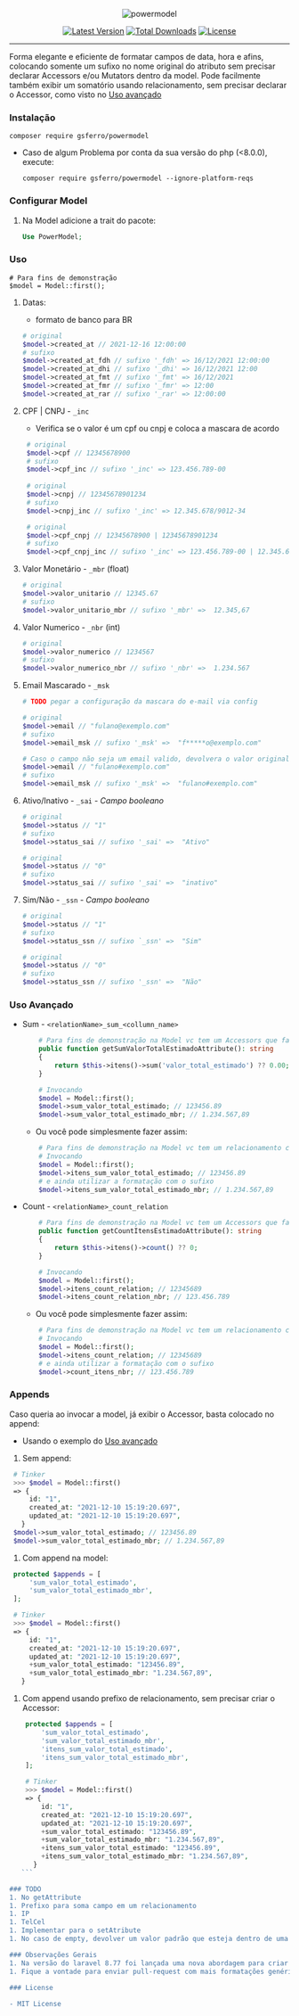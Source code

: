 <p align="center">
    <img src="logo.png" alt="powermodel">
    <p align="center">
        <a href="https://packagist.org/packages/gsferro/powermodel"><img alt="Latest Version" src="https://img.shields.io/packagist/v/gsferro/powermodel"></a>
        <a href="https://packagist.org/packages/gsferro/powermodel"><img alt="Total Downloads" src="https://img.shields.io/packagist/dt/gsferro/powermodel"></a>
        <a href="https://packagist.org/packages/gsferro/powermodel"><img alt="License" src="https://img.shields.io/packagist/l/gsferro/powermodel"></a>
    </p>
</p>

------

Forma elegante e eficiente de formatar campos de data, hora e afins, colocando somente um sufixo no nome original do atributo sem precisar declarar Accessors e/ou Mutators dentro da model.
Pode facilmente também exibir um somatório usando relacionamento, sem precisar declarar o Accessor, como visto no [Uso avançado](#uso-avanado)

### Instalação

```shell
composer require gsferro/powermodel
 ```

- Caso de algum Problema por conta da sua versão do php (<8.0.0), execute:

   ```shell 
   composer require gsferro/powermodel --ignore-platform-reqs
   ```

### Configurar Model

1. Na Model adicione a trait do pacote:
    ```php
    Use PowerModel;
    ```


### Uso

    # Para fins de demonstração
    $model = Model::first();

1. Datas:
   - formato de banco para BR
    ```php 
    # original
    $model->created_at // 2021-12-16 12:00:00
    # sufixo
    $model->created_at_fdh // sufixo '_fdh' => 16/12/2021 12:00:00
    $model->created_at_dhi // sufixo '_dhi' => 16/12/2021 12:00
    $model->created_at_fmt // sufixo '_fmt' => 16/12/2021
    $model->created_at_fmr // sufixo '_fmr' => 12:00
    $model->created_at_rar // sufixo '_rar' => 12:00:00
    ```
1. CPF | CNPJ - `_inc`
   - Verifica se o valor é um cpf ou cnpj e coloca a mascara de acordo
   ```php 
    # original
    $model->cpf // 12345678900
    # sufixo
    $model->cpf_inc // sufixo '_inc' => 123.456.789-00
    
    # original
    $model->cnpj // 12345678901234
    # sufixo
    $model->cnpj_inc // sufixo '_inc' => 12.345.678/9012-34

    # original
    $model->cpf_cnpj // 12345678900 | 12345678901234
    # sufixo
    $model->cpf_cnpj_inc // sufixo '_inc' => 123.456.789-00 | 12.345.678/9012-34
    ```
1. Valor Monetário - `_mbr` (float)
    ```php
    # original
    $model->valor_unitario // 12345.67
    # sufixo
    $model->valor_unitario_mbr // sufixo '_mbr' =>  12.345,67
    ```
   
1. Valor Numerico - `_nbr` (int)
    ```php
    # original
    $model->valor_numerico // 1234567
    # sufixo
    $model->valor_numerico_nbr // sufixo '_nbr' =>  1.234.567
    ```

1. Email Mascarado - `_msk`
    ```php
    # TODO pegar a configuração da mascara do e-mail via config
   
    # original
    $model->email // "fulano@exemplo.com"
    # sufixo
    $model->email_msk // sufixo '_msk' =>  "f*****o@exemplo.com"
   
    # Caso o campo não seja um email valido, devolvera o valor original:
    $model->email // "fulano#exemplo.com"
    # sufixo
    $model->email_msk // sufixo '_msk' =>  "fulano#exemplo.com"
    ```

1. Ativo/Inativo - `_sai` - *Campo booleano*
    ```php
    # original
    $model->status // "1"
    # sufixo
    $model->status_sai // sufixo '_sai' =>  "Ativo"
   
    # original
    $model->status // "0"
    # sufixo
    $model->status_sai // sufixo '_sai' =>  "inativo"
    ```
   
1. Sim/Não - `_ssn` - *Campo booleano*
    ```php
    # original
    $model->status // "1"
    # sufixo
    $model->status_ssn // sufixo `_ssn' =>  "Sim"
   
    # original
    $model->status // "0"
    # sufixo
    $model->status_ssn // sufixo '_ssn' =>  "Não"
    ```
   
### Uso Avançado    
- Sum - `<relationName>_sum_<collumn_name>`
   ```php
       # Para fins de demonstração na Model vc tem um Accessors que faz a soma utilizando um relacionamento
       public function getSumValorTotalEstimadoAttribute(): string
       {
           return $this->itens()->sum('valor_total_estimado') ?? 0.00;
       }
   
       # Invocando
       $model = Model::first();
       $model->sum_valor_total_estimado; // 123456.89
       $model->sum_valor_total_estimado_mbr; // 1.234.567,89
   ```
   
   - Ou você pode simplesmente fazer assim:
   
   ```php
       # Para fins de demonstração na Model vc tem um relacionamento chamado itens
       # Invocando
       $model = Model::first();
       $model->itens_sum_valor_total_estimado; // 123456.89
       # e ainda utilizar a formatação com o sufixo
       $model->itens_sum_valor_total_estimado_mbr; // 1.234.567,89
   ```
- Count - `<relationName>_count_relation`
   ```php
       # Para fins de demonstração na Model vc tem um Accessors que faz o count utilizando um relacionamento
       public function getCountItensEstimadoAttribute(): string
       {
           return $this->itens()->count() ?? 0;
       }
   
       # Invocando
       $model = Model::first();
       $model->itens_count_relation; // 12345689
       $model->itens_count_relation_nbr; // 123.456.789
   ```
   
   - Ou você pode simplesmente fazer assim:
   
   ```php
       # Para fins de demonstração na Model vc tem um relacionamento chamado itens
       # Invocando
       $model = Model::first();
       $model->itens_count_relation; // 12345689
       # e ainda utilizar a formatação com o sufixo
       $model->count_itens_nbr; // 123.456.789
   ```

### Appends
   Caso queria ao invocar a model, já exibir o Accessor, basta colocado no append:

   - Usando o exemplo do [Uso avançado](#uso-avanado)

   1. Sem append:
   ```php
    # Tinker
    >>> $model = Model::first()
    => {
        id: "1",
        created_at: "2021-12-10 15:19:20.697",
        updated_at: "2021-12-10 15:19:20.697",
      }
    $model->sum_valor_total_estimado; // 123456.89
    $model->sum_valor_total_estimado_mbr; // 1.234.567,89
   ```

   1. Com append na model:
   ```php
    protected $appends = [
        'sum_valor_total_estimado',
        'sum_valor_total_estimado_mbr',
    ]; 

    # Tinker
    >>> $model = Model::first()
    => {
        id: "1",
        created_at: "2021-12-10 15:19:20.697",
        updated_at: "2021-12-10 15:19:20.697",
        +sum_valor_total_estimado: "123456.89",
        +sum_valor_total_estimado_mbr: "1.234.567,89",
      }
   ```
   1. Com append usando prefixo de relacionamento, sem precisar criar o Accessor:
   ```php
       protected $appends = [
           'sum_valor_total_estimado',
           'sum_valor_total_estimado_mbr',
           'itens_sum_valor_total_estimado',
           'itens_sum_valor_total_estimado_mbr',
       ]; 
   
       # Tinker
       >>> $model = Model::first()
       => {
           id: "1",
           created_at: "2021-12-10 15:19:20.697",
           updated_at: "2021-12-10 15:19:20.697",
           +sum_valor_total_estimado: "123456.89",
           +sum_valor_total_estimado_mbr: "1.234.567,89",
           +itens_sum_valor_total_estimado: "123456.89",
           +itens_sum_valor_total_estimado_mbr: "1.234.567,89",
         }
      ```

### TODO
1. No getAttribute
   1. Prefixo para soma campo em um relacionamento
   1. IP
   1. TelCel
1. Implementar para o setAtribute
1. No caso de empty, devolver um valor padrão que esteja dentro de uma config ao inves de somente ""

### Observações Gerais
1. Na versão do laravel 8.77 foi lançada uma nova abordagem para criar os Accessors e Mutators
1. Fique a vontade para enviar pull-request com mais formatações genéricas para facilitar o uso no dia-a-dia

### License 
    
- MIT License
